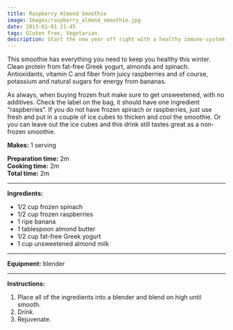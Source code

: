 ```yaml
---
title: Raspberry Almond Smoothie
image: Images/raspberry_almond_smoothie.jpg
date: 2013-01-01 21-45
tags: Gluten Free, Vegetarian
description: Start the new year off right with a healthy immune-system-boosting smoothie. It is rich in vitamin C and protein and makes a great breakfast or mid-meal snack.
---
```

This smoothie has everything you need to keep you healthy this winter. Clean protein from fat-free Greek yogurt, almonds and spinach. Antioxidants, vitamin C and fiber from juicy raspberries and of course, potassium and natural sugars for energy from bananas. 

As always, when buying frozen fruit make sure to get unsweetened, with no additives. Check the label on the bag, it should have one ingredient “raspberries”. If you do not have frozen spinach or raspberries, just use fresh and put in a couple of ice cubes to thicken and cool the smoothie. Or you can leave out the ice cubes and this drink still tastes great as a non-frozen smoothie.


**Makes:** 1 serving

**Preparation time:** 2m  
**Cooking time:** 2m  
**Total time:** 2m

---

**Ingredients:**

- 1/2 cup frozen spinach
- 1/2 cup frozen raspberries
- 1 ripe banana
- 1 tablespoon almond butter
- 1/2 cup fat-free Greek yogurt
- 1  cup unsweetened almond milk


---

**Equipment:** blender

---

**Instructions:**

1. Place all of the ingredients into a blender and blend on high until smooth.
1. Drink. 
1. Rejuvenate.

